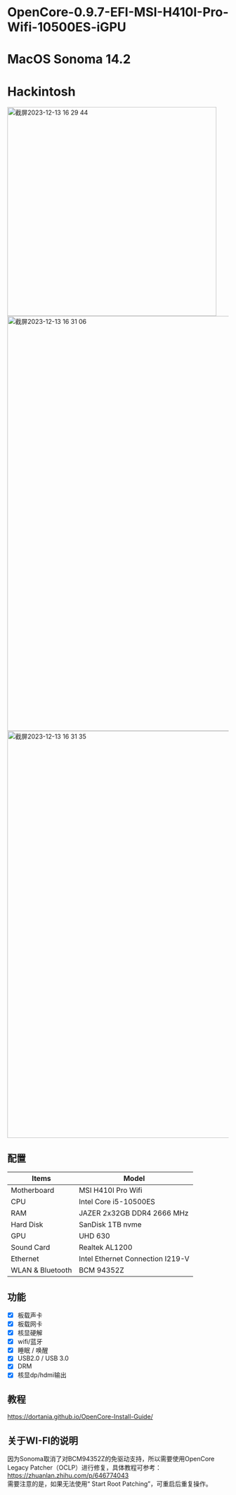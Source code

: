 # OpenCore-0.9.7-EFI-MSI-H410I-Pro-Wifi-10500ES-iGPU
# MacOS Sonoma 14.2
# Hackintosh

<img width="476" alt="截屏2023-12-13 16 29 44" src="https://github.com/vlazhuv/OpenCore-0.9.7-EFI-MSI-H410I-Pro-Wifi-10500ES-iGPU/assets/47969038/3f9d598a-6ae3-4d59-a3c8-5626d2df3a9c">
<img width="945" alt="截屏2023-12-13 16 31 06" src="https://github.com/vlazhuv/OpenCore-0.9.7-EFI-MSI-H410I-Pro-Wifi-10500ES-iGPU/assets/47969038/7b0bcdeb-e132-4127-aa93-0be8052e810d">
<img width="927" alt="截屏2023-12-13 16 31 35" src="https://github.com/vlazhuv/OpenCore-0.9.7-EFI-MSI-H410I-Pro-Wifi-10500ES-iGPU/assets/47969038/c172d6dc-fab4-4d95-aee4-c97b4597917e">

## 配置

| Items       | Model               |
| ----------- | ------------------- |
| Motherboard | MSI H410I Pro Wifi |
| CPU         | Intel Core i5-10500ES |
| RAM         | JAZER 2x32GB DDR4 2666 MHz |
| Hard Disk   | SanDisk 1TB nvme        |
| GPU         | UHD 630             |
| Sound Card  | Realtek AL1200      |
| Ethernet    | Intel Ethernet Connection I219-V |
| WLAN & Bluetooth        | BCM 94352Z |


## 功能
- [x] 板载声卡
- [x] 板载网卡
- [x] 核显硬解
- [x] wifi/蓝牙
- [x] 睡眠 / 唤醒
- [x] USB2.0 / USB 3.0
- [x] DRM
- [x] 核显dp/hdmi输出

## 教程
https://dortania.github.io/OpenCore-Install-Guide/

## 关于WI-FI的说明
因为Sonoma取消了对BCM94352Z的免驱动支持，所以需要使用OpenCore Legacy Patcher（OCLP）进行修复，具体教程可参考：  
https://zhuanlan.zhihu.com/p/646774043  
需要注意的是，如果无法使用“ Start Root Patching”，可重启后重复操作。
